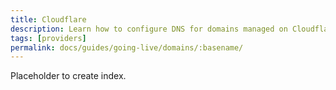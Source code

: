 ```yaml
---
title: Cloudflare
description: Learn how to configure DNS for domains managed on Cloudflare.
tags: [providers]
permalink: docs/guides/going-live/domains/:basename/
---
```

Placeholder to create index.

